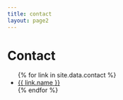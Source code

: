 ```yaml
---
title: contact
layout: page2
---
```

# Contact

<ul class="contacts1 list-unstyled">
  {% for link in site.data.contact %}
  <li class="list-item mt-3"><a href="{{ link.url}}"><i class="{{ link.class }}"></i><span>{{ link.name }}</span></a></li>
  {% endfor %}
</ul>
